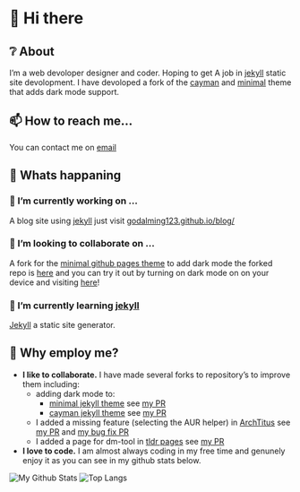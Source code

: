 # 👋 Hi there

## ❔ About
I’m a web devoloper designer and coder. Hoping to get A job in [jekyll](https://jekyllrb.com) static site devolopment. I have devoloped a fork of the [cayman](https://github.com/pages-themes/cayman) and [minimal](https://github.com/pages-themes/minimal) theme that adds dark mode support.

## 📫 How to reach me...
You can contact me on [email](mailto:r2hk9ahnf@relay.firefox.com)

## 📰 Whats happaning

### 🔭 I’m currently working on ...
A blog site using [jekyll](https://jekyllrb.com) just visit [godalming123.github.io/blog/](https://godalming123.github.io/blog/)

### 👯 I’m looking to collaborate on ...
A fork for the [minimal github pages theme](https://github.com/pages-themes/minimal) to add dark mode the forked repo is [here](https://github.com/godalming123/minimal) and you can try it out by turning on dark mode on on your device and visiting [here](https://godalming123.github.io/minimal/)!

### 🌱 I’m currently learning [jekyll](https://jekyllrb.com/)
[Jekyll](https://jekyllrb.com) a static site generator.

## 👔 Why employ me?
 - **I like to collaborate.**
   I have made several forks to repository’s to improve them including:
    - adding dark mode to:
       - [minimal jekyll theme](https://github.com/pages-themes/minimal) see [my PR](https://github.com/pages-themes/minimal/pull/121)
       - [cayman jekyll theme](https://github.com/pages-themes/cayman) see [my PR](https://github.com/pages-themes/cayman/pull/135)
    - I added a missing feature (selecting the AUR helper) in [ArchTitus](https://github.com/ChrisTitusTech/ArchTitus) see [my PR](https://github.com/ChrisTitusTech/ArchTitus/pull/189) and [my bug fix PR](https://github.com/ChrisTitusTech/ArchTitus/pull/222)
    - I added a page for dm-tool in [tldr pages](https://github.com/tldr-pages/tldr) see [my PR](https://github.com/tldr-pages/tldr/pull/7710)
 - **I love to code.**
   I am almost always coding in my free time and genunely enjoy it as you can see in my github stats below.

![My Github Stats](https://github-readme-stats.vercel.app/api?username=godalming123&theme=cobalt)
![Top Langs](https://github-readme-stats.vercel.app/api/top-langs/?username=godalming123&layout=compact&show_icons=true&theme=cobalt)
<!--
**godalming123/godalming123** is a ✨ _special_ ✨ repository because its `README.md` (this file) appears on your GitHub profile.

Here are some ideas to get you started:

- 🔭 I’m currently working on ...
- 🌱 I’m currently learning ...
- 👯 I’m looking to collaborate on ...
- 🤔 I’m looking for help with ...
- 💬 Ask me about ...
- 📫 How to reach me: ...
- 😄 Pronouns: ...
- ⚡ Fun fact: ...
-->
